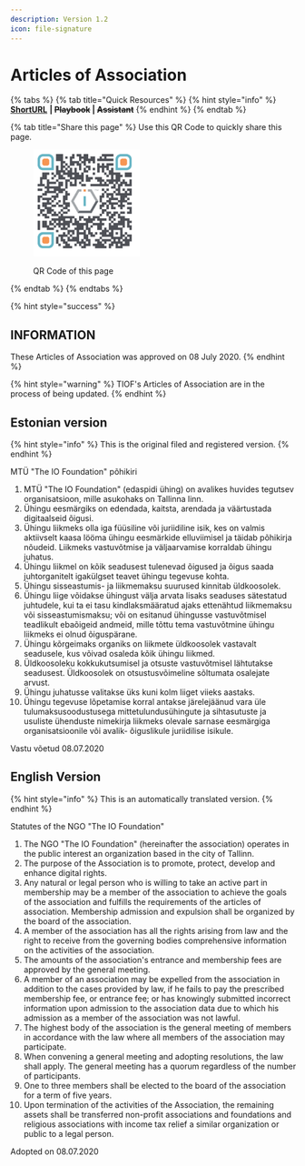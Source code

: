 ```yaml
---
description: Version 1.2
icon: file-signature
---
```


# Articles of Association

{% tabs %}
{% tab title="Quick Resources" %}
{% hint style="info" %}
[**ShortURL**](https://short.theiofoundation.org/TIOFLegalAoA) **|&#x20;**~~**Playbook**~~**&#x20;|&#x20;**~~**Assistant**~~
{% endhint %}
{% endtab %}

{% tab title="Share this page" %}
Use this QR Code to quickly share this page.

<figure><img src="../../../.gitbook/assets/[TIOF] Comms [P] 0000-00-00 TIOF QR Code Legal - AoA XXX v1.0.png" alt="" width="188"><figcaption><p>QR Code of this page</p></figcaption></figure>
{% endtab %}
{% endtabs %}

{% hint style="success" %}
## INFORMATION

These Articles of Association was approved on 08 July 2020.
{% endhint %}

{% hint style="warning" %}
TIOF's Articles of Association are in the process of being updated.
{% endhint %}

## Estonian version&#x20;

{% hint style="info" %}
This is the original filed and registered version.
{% endhint %}

MTÜ "The IO Foundation" põhikiri

1. MTÜ "The IO Foundation" (edaspidi ühing) on avalikes huvides tegutsev organisatsioon, mille asukohaks on Tallinna linn.
2. Ühingu eesmärgiks on edendada, kaitsta, arendada ja väärtustada digitaalseid õigusi.
3. Ühingu liikmeks olla iga füüsiline või juriidiline isik, kes on valmis aktiivselt kaasa lööma ühingu eesmärkide elluviimisel ja täidab põhikirja nõudeid. Liikmeks vastuvõtmise ja väljaarvamise korraldab ühingu juhatus.
4. Ühingu liikmel on kõik seadusest tulenevad õigused ja õigus saada juhtorganitelt igakülgset teavet ühingu tegevuse kohta.
5. Ühingu sisseastumis- ja liikmemaksu suurused kinnitab üldkoosolek.
6. Ühingu liige võidakse ühingust välja arvata lisaks seaduses sätestatud juhtudele, kui ta ei tasu kindlaksmääratud ajaks ettenähtud liikmemaksu või sisseastumismaksu; või on esitanud ühingusse vastuvõtmisel teadlikult ebaõigeid andmeid, mille tõttu tema vastuvõtmine ühingu liikmeks ei olnud õiguspärane.
7. Ühingu kõrgeimaks organiks on liikmete üldkoosolek vastavalt seadusele, kus võivad osaleda kõik ühingu liikmed.
8. Üldkoosoleku kokkukutsumisel ja otsuste vastuvõtmisel lähtutakse seadusest. Üldkoosolek on otsustusvõimeline sõltumata osalejate arvust.
9. Ühingu juhatusse valitakse üks kuni kolm liiget viieks aastaks.
10. Ühingu tegevuse lõpetamise korral antakse järelejäänud vara üle tulumaksusoodustusega mittetulundusühingute ja sihtasutuste ja usuliste ühenduste nimekirja liikmeks olevale sarnase eesmärgiga organisatsioonile või avalik- õiguslikule juriidilise isikule.

Vastu võetud 08.07.2020

## English Version

{% hint style="info" %}
This is an automatically translated version.
{% endhint %}

Statutes of the NGO "The IO Foundation"

1. The NGO "The IO Foundation" (hereinafter the association) operates in the public interest an organization based in the city of Tallinn.
2. The purpose of the Association is to promote, protect, develop and enhance digital rights.
3. Any natural or legal person who is willing to take an active part in membership may be a member of the association to achieve the goals of the association and fulfills the requirements of the articles of association. Membership admission and expulsion shall be organized by the board of the association.
4. A member of the association has all the rights arising from law and the right to receive from the governing bodies comprehensive information on the activities of the association.
5. The amounts of the association's entrance and membership fees are approved by the general meeting.
6. A member of an association may be expelled from the association in addition to the cases provided by law, if he fails to pay the prescribed membership fee, or entrance fee; or has knowingly submitted incorrect information upon admission to the association data due to which his admission as a member of the association was not lawful.
7. The highest body of the association is the general meeting of members in accordance with the law where all members of the association may participate.
8. When convening a general meeting and adopting resolutions, the law shall apply. The general meeting has a quorum regardless of the number of participants.
9. One to three members shall be elected to the board of the association for a term of five years.
10. Upon termination of the activities of the Association, the remaining assets shall be transferred non-profit associations and foundations and religious associations with income tax relief a similar organization or public to a legal person.

Adopted on 08.07.2020
